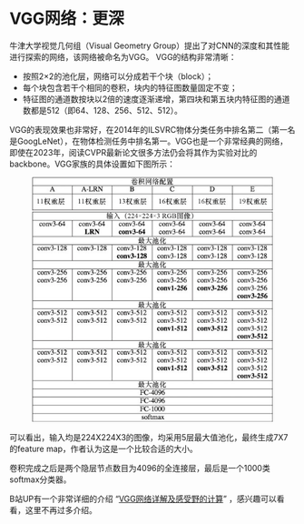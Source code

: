 # VGG网络：更深

牛津大学视觉几何组（Visual Geometry Group）提出了对CNN的深度和其性能进行探索的网络，该网络被命名为VGG。 VGG的结构非常清晰：

* 按照2×2的池化层，网络可以分成若干个块（block）； &#x20;
* 每个块包含若干个相同的卷积，块内的特征图数量固定不变；&#x20;
* 特征图的通道数按块以2倍的速度逐渐递增，第四块和第五块内特征图的通道数都是512（即64、128、256、512、512）。

VGG的表现效果也非常好，在2014年的ILSVRC物体分类任务中排名第二（第一名是GoogLeNet），在物体检测任务中排名第一。VGG也是一个非常经典的网络，即使在2023年，阅读CVPR最新论文很多方法仍会将其作为实验对比的backbone。VGG家族的具体设置如下图所示：

<figure><img src="../.gitbook/assets/65c9d88252e07775dcd89cc2ee09e1da.jpg" alt=""><figcaption></figcaption></figure>

可以看出，输入均是224X224X3的图像，均采用5层最大值池化，最终生成7X7的feature map，作者认为这是一个比较合适的大小。

卷积完成之后是两个隐层节点数目为4096的全连接层，最后是一个1000类softmax分类器。

B站UP有一个非常详细的介绍 “[VGG网络详解及感受野的计算](https://www.bilibili.com/video/BV1q7411T7Y6)” ，感兴趣可以看看，这里不再过多介绍。

